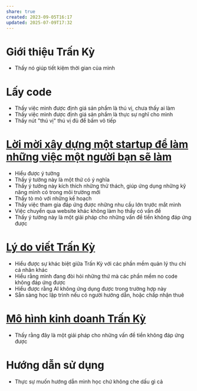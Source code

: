 ```yaml
---
share: true
created: 2023-09-05T16:17
updated: 2025-07-09T17:32
---
```

# Giới thiệu Trấn Kỳ
- Thấy nó giúp tiết kiệm thời gian của mình
# Lấy code
- Thấy việc mình được định giá sản phẩm là thú vị, chưa thấy ai làm
- Thấy việc mình được định giá sản phẩm là thực sự nghĩ cho mình
- Thấy nút "thú vị" thú vị đủ để bấm vô tiếp
# [Lời mời xây dựng một startup để làm những việc một người bạn sẽ làm](../../9%20Blog/L%E1%BB%9Di%20m%E1%BB%9Di%20x%C3%A2y%20d%E1%BB%B1ng%20m%E1%BB%99t%20startup%20%C4%91%E1%BB%83%20l%C3%A0m%20nh%E1%BB%AFng%20vi%E1%BB%87c%20m%E1%BB%99t%20ng%C6%B0%E1%BB%9Di%20b%E1%BA%A1n%20s%E1%BA%BD%20l%C3%A0m.md)
- Hiểu được ý tưởng
- Thấy ý tưởng này là một thứ có ý nghĩa
- Thấy ý tưởng này kích thích những thử thách, giúp ứng dụng những kỹ năng mình có trong môi trường mới
- Thấy tò mò với những kế hoạch
- Thấy việc tham gia đáp ứng được những nhu cầu lớn trước mắt mình
- Việc chuyển qua website khác không làm họ thấy có vấn đề
- Thấy ý tưởng này là một giải pháp cho những vấn đề tiền không đáp ứng được

# [Lý do viết Trấn Kỳ](../../9%20Blog/L%C3%BD%20do%20vi%E1%BA%BFt%20Tr%E1%BA%A5n%20K%E1%BB%B3.md)
- Hiểu được sự khác biệt giữa Trấn Kỳ với các phần mềm quản lý thu chi cá nhân khác
- Hiểu rằng mình đang đòi hỏi những thứ mà các phần mềm no code không đáp ứng được
- Hiểu được rằng AI không ứng dụng được trong trường hợp này
- Sẵn sàng học lập trình nếu có người hướng dẫn, hoặc chấp nhận thuê

# [Mô hình kinh doanh Trấn Kỳ](../../9%20Blog/M%C3%B4%20h%C3%ACnh%20kinh%20doanh%20Tr%E1%BA%A5n%20K%E1%BB%B3.md)
- Thấy rằng đây là một giải pháp cho những vấn đề tiền không đáp ứng được

# Hướng dẫn sử dụng
- Thực sự muốn hướng dẫn mình học chứ không che dấu gì cả
